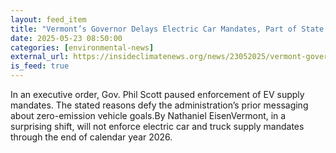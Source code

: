 ```yaml
---
layout: feed_item
title: "Vermont’s Governor Delays Electric Car Mandates, Part of State’s Climate Plan"
date: 2025-05-23 08:50:00
categories: [environmental-news]
external_url: https://insideclimatenews.org/news/23052025/vermont-governor-phil-scott-delays-ev-mandates/
is_feed: true
---
```


In an executive order, Gov. Phil Scott paused enforcement of EV supply mandates. The stated reasons defy the administration’s prior messaging about zero-emission vehicle goals.By Nathaniel EisenVermont, in a surprising shift, will not enforce electric car and truck supply mandates through the end of calendar year 2026.&nbsp;
